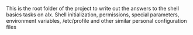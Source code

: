 This is the root folder of the project to write out the answers to the shell basics tasks on alx. Shell initialization, permissions, special parameters, environment variables, /etc/profile and other similar personal configuration files
